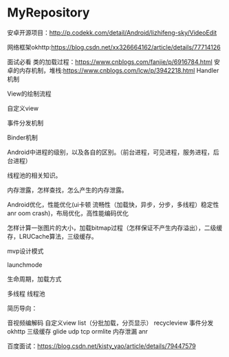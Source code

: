 # MyRepository

安卓开源项目：http://p.codekk.com/detail/Android/lizhifeng-sky/VideoEdit

网络框架okhttp:https://blog.csdn.net/xx326664162/article/details/77714126

面试必看
 类的加载过程：https://www.cnblogs.com/fanjie/p/6916784.html
 安卓的内存机制，堆栈:https://www.cnblogs.com/lcw/p/3942218.html
 Handler机制
 
 View的绘制流程
 
 自定义view
 
 事件分发机制
 
 Binder机制
 
 Android中进程的级别，以及各自的区别。（前台进程，可见进程，服务进程，后台进程）
 
 线程池的相关知识。
 
 内存泄露，怎样查找，怎么产生的内存泄露。
 
 Android优化，性能优化(ui卡顿 流畅性（加载快，异步，分步，多线程）稳定性 anr oom crash)，布局优化，高性能编码优化
 
 怎样计算一张图片的大小，加载bitmap过程（怎样保证不产生内存溢出），二级缓存，LRUCache算法，三级缓存。
 
 mvp设计模式
 
 launchmode
 
 生命周期，加载方式
 
 多线程 线程池
 
简历导向：

 音视频编解码  自定义view list（分批加载，分页显示） recycleview 事件分发 okhttp 三级缓存 glide udp tcp ormlite  内存泄漏 anr
 
百度面试：https://blog.csdn.net/kisty_yao/article/details/79447579
